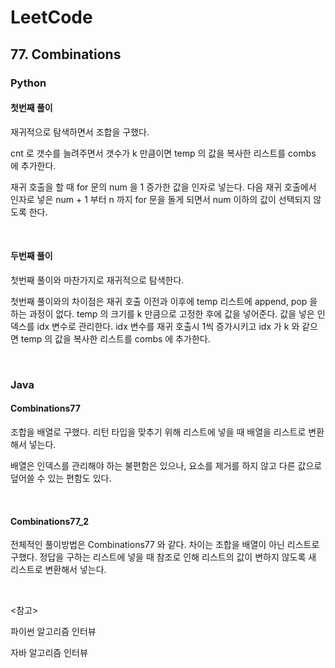 # LeetCode

## 77. Combinations

### Python

#### 첫번째 풀이

재귀적으로 탐색하면서 조합을 구했다.

cnt 로 갯수를 늘려주면서 갯수가 k 만큼이면 temp 의 값을 복사한 리스트를 combs 에 추가한다.

재귀 호출을 할 때 for 문의 num 을 1 증가한 값을 인자로 넣는다. 다음 재귀 호출에서 인자로 넣은 num + 1 부터 n 까지 for 문을 돌게 되면서 num 이하의 값이 선택되지 않도록 한다.

<br>

#### 두번째 풀이

첫번째 풀이와 마찬가지로 재귀적으로 탐색한다.

첫번째 풀이와의 차이점은 재귀 호출 이전과 이후에 temp 리스트에 append, pop 을 하는 과정이 없다. temp 의 크기를 k 만큼으로 고정한 후에 값을 넣어준다. 값을 넣은 인덱스를 idx 변수로 관리한다. idx 변수를 재귀 호출시 1씩 증가시키고 idx 가 k 와 같으면 temp 의 값을 복사한 리스트를 combs 에 추가한다.

<br>

### Java

#### Combinations77

조합을 배열로 구했다. 리턴 타입을 맞추기 위해 리스트에 넣을 때 배열을 리스트로 변환해서 넣는다.

배열은 인덱스를 관리해야 하는 불편함은 있으나, 요소를 제거를 하지 않고 다른 값으로 덮어쓸 수 있는 편함도 있다.

<br>

#### Combinations77_2

전체적인 풀이방법은 Combinations77 와 같다. 차이는 조합을 배열이 아닌 리스트로 구했다. 정답을 구하는 리스트에 넣을 때 참조로 인해 리스트의 값이 변하지 않도록 새 리스트로 변환해서 넣는다.

<br>

<참고>

파이썬 알고리즘 인터뷰

자바 알고리즘 인터뷰

